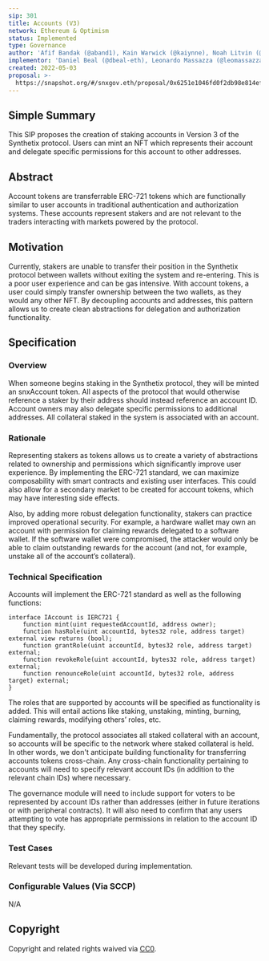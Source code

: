 ```yaml
---
sip: 301
title: Accounts (V3)
network: Ethereum & Optimism
status: Implemented
type: Governance
author: 'Afif Bandak (@aband1), Kain Warwick (@kaiynne), Noah Litvin (@noahlitvin)'
implementor: 'Daniel Beal (@dbeal-eth), Leonardo Massazza (@leomassazza), Alejandro Santander (@ajsantander)'
created: 2022-05-03
proposal: >-
  https://snapshot.org/#/snxgov.eth/proposal/0x6251e1046fd0f2db98e814efe2dcb00baaba029cbb1afff16fe769f993dece69
---
```


<!--You can leave these HTML comments in your merged SIP and delete the visible duplicate text guides, they will not appear and may be helpful to refer to if you edit it again. This is the suggested template for new SIPs. Note that an SIP number will be assigned by an editor. When opening a pull request to submit your SIP, please use an abbreviated title in the filename, `sip-draft_title_abbrev.md`. The title should be 44 characters or less.-->

## Simple Summary

<!--"If you can't explain it simply, you don't understand it well enough." Simply describe the outcome the proposed changes intends to achieve. This should be non-technical and accessible to a casual community member.-->

This SIP proposes the creation of staking accounts in Version 3 of the Synthetix protocol. Users can mint an NFT which represents their account and delegate specific permissions for this account to other addresses.

## Abstract

<!--A short (~200 word) description of the proposed change, the abstract should clearly describe the proposed change. This is what *will* be done if the SIP is implemented, not *why* it should be done or *how* it will be done. If the SIP proposes deploying a new contract, write, "we propose to deploy a new contract that will do x".-->

Account tokens are transferrable ERC-721 tokens which are functionally similar to user accounts in traditional authentication and authorization systems. These accounts represent stakers and are not relevant to the traders interacting with markets powered by the protocol.

## Motivation

<!--This is the problem statement. This is the *why* of the SIP. It should clearly explain *why* the current state of the protocol is inadequate.  It is critical that you explain *why* the change is needed, if the SIP proposes changing how something is calculated, you must address *why* the current calculation is innaccurate or wrong. This is not the place to describe how the SIP will address the issue!-->

Currently, stakers are unable to transfer their position in the Synthetix protocol between wallets without exiting the system and re-entering. This is a poor user experience and can be gas intensive. With account tokens, a user could simply transfer ownership between the two wallets, as they would any other NFT. By decoupling accounts and addresses, this pattern allows us to create clean abstractions for delegation and authorization functionality.

## Specification

<!--The specification should describe the syntax and semantics of any new feature, there are five sections
1. Overview
2. Rationale
3. Technical Specification
4. Test Cases
5. Configurable Values
-->

### Overview

<!--This is a high level overview of *how* the SIP will solve the problem. The overview should clearly describe how the new feature will be implemented.-->

When someone begins staking in the Synthetix protocol, they will be minted an snxAccount token. All aspects of the protocol that would otherwise reference a staker by their address should instead reference an account ID. Account owners may also delegate specific permissions to additional addresses. All collateral staked in the system is associated with an account.

### Rationale

<!--This is where you explain the reasoning behind how you propose to solve the problem. Why did you propose to implement the change in this way, what were the considerations and trade-offs. The rationale fleshes out what motivated the design and why particular design decisions were made. It should describe alternate designs that were considered and related work. The rationale may also provide evidence of consensus within the community, and should discuss important objections or concerns raised during discussion.-->

Representing stakers as tokens allows us to create a variety of abstractions related to ownership and permissions which significantly improve user experience. By implementing the ERC-721 standard, we can maximize composability with smart contracts and existing user interfaces. This could also allow for a secondary market to be created for account tokens, which may have interesting side effects.

Also, by adding more robust delegation functionality, stakers can practice improved operational security. For example, a hardware wallet may own an account with permission for claiming rewards delegated to a software wallet. If the software wallet were compromised, the attacker would only be able to claim outstanding rewards for the account (and not, for example, unstake all of the account’s collateral).

### Technical Specification

<!--The technical specification should outline the public API of the changes proposed. That is, changes to any of the interfaces Synthetix currently exposes or the creations of new ones.-->

Accounts will implement the ERC-721 standard as well as the following functions:

```solidity
interface IAccount is IERC721 {
	function mint(uint requestedAccountId, address owner);
	function hasRole(uint accountId, bytes32 role, address target) external view returns (bool);
	function grantRole(uint accountId, bytes32 role, address target) external;
	function revokeRole(uint accountId, bytes32 role, address target) external;
	function renounceRole(uint accountId, bytes32 role, address target) external;
}
```

The roles that are supported by accounts will be specified as functionality is added. This will entail actions like staking, unstaking, minting, burning, claiming rewards, modifying others’ roles, etc.

Fundamentally, the protocol associates all staked collateral with an account, so accounts will be specific to the network where staked collateral is held. In other words, we don't anticipate building functionality for transferring accounts tokens cross-chain. Any cross-chain functionality pertaining to accounts will need to specify relevant account IDs (in addition to the relevant chain IDs) where necessary.

The governance module will need to include support for voters to be represented by account IDs rather than addresses (either in future iterations or with peripheral contracts). It will also need to confirm that any users attempting to vote has appropriate permissions in relation to the account ID that they specify.

### Test Cases

<!--Test cases for an implementation are mandatory for SIPs but can be included with the implementation..-->

Relevant tests will be developed during implementation.

### Configurable Values (Via SCCP)

<!--Please list all values configurable via SCCP under this implementation.-->

N/A

## Copyright

Copyright and related rights waived via [CC0](https://creativecommons.org/publicdomain/zero/1.0/).
